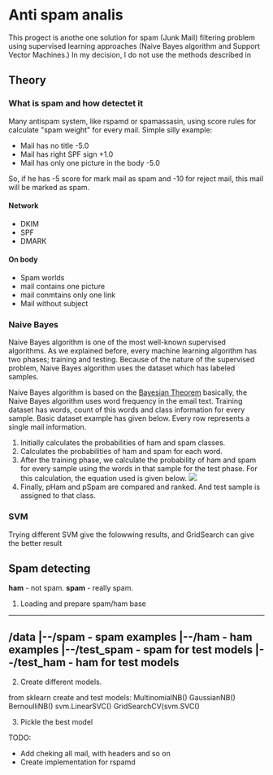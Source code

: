 # Anti spam analis

This progect is anothe one solution for spam (Junk Mail) filtering problem using supervised learning approaches (Naive Bayes algorithm and Support Vector Machines.)
In my decision, I do not use the methods described in

## Theory

### What is spam and how detectet it

Many antispam system, like rspamd or spamassasin, using score rules for calculate "spam weight" for every mail. 
Simple silly example:
* Mail has no title -5.0
* Mail has right SPF sign +1.0
* Mail has only one picture in the body -5.0

So, if he has -5 score for mark mail as spam and -10 for reject mail, this mail will be marked as spam.

#### Network

* DKIM
* SPF
* DMARK

#### On body

* Spam worlds
* mail contains one picture 
* mail conmtains only one link
* Mail without subject

### Naive Bayes 
Naive Bayes algorithm is one of the most well-known supervised algorithms. As we explained before, every machine learning algorithm has two phases; training and testing. Because of the nature of the supervised problem, Naive Bayes algorithm uses the dataset which has labeled samples. 

Naive Bayes algorithm is based on the [Bayesian Theorem](https://en.wikipedia.org/wiki/Bayes%27_theorem) basically, the Naive Bayes algorithm uses word frequency in the email text. Training dataset has words, count of this words and class information for every sample. Basic dataset example has given below. Every row represents a single mail information.

1. Initially calculates the probabilities of ham and spam classes.
2. Calculates the probabilities of ham and spam for each word.
3. After the training phase, we calculate the probability of ham and spam for every sample using the words in that sample for the test phase. For this calculation, the equation used is given below.
![](prob_spam_or_ham.png)
4. Finally, pHam and pSpam are compared and ranked. And test sample is assigned to that class.

### SVM

Trying different SVM give the folowwing results, and  GridSearch can give the better result

## Spam detecting

**ham** - not spam.
**spam** - really spam.

1. Loading and prepare spam/ham base
---
/data
|--/spam - spam examples
|--/ham - ham examples
|--/test_spam - spam for test models
|--/test_ham - ham for test models
---

2. Create different models.

from sklearn create and test models:
MultinomialNB()
GaussianNB()
BernoulliNB()
svm.LinearSVC()
GridSearchCV(svm.SVC()

3. Pickle the best model

TODO:
* Add cheking all mail, with headers and so on
* Create implementation for rspamd